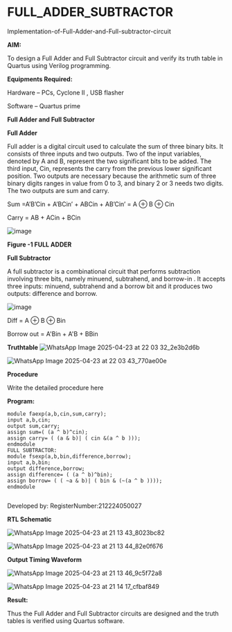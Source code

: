 # FULL_ADDER_SUBTRACTOR

Implementation-of-Full-Adder-and-Full-subtractor-circuit

**AIM:**

To design a Full Adder and Full Subtractor circuit and verify its truth table in Quartus using Verilog programming.

**Equipments Required:**

Hardware – PCs, Cyclone II , USB flasher

Software – Quartus prime

**Full Adder and Full Subtractor**

**Full Adder**

Full adder is a digital circuit used to calculate the sum of three binary bits. It consists of three inputs and two outputs. Two of the input variables, denoted by A and B, represent the two significant bits to be added. The third input, Cin, represents the carry from the previous lower significant position. Two outputs are necessary because the arithmetic sum of three binary digits ranges in value from 0 to 3, and binary 2 or 3 needs two digits. The two outputs are sum and carry.

Sum =A’B’Cin + A’BCin’ + ABCin + AB’Cin’ = A ⊕ B ⊕ Cin 

Carry = AB + ACin + BCin

![image](https://github.com/naavaneetha/FULL_ADDER_SUBTRACTOR/assets/154305477/0f30ba51-5ffb-4198-845f-18e054f675e7)

**Figure -1 FULL ADDER**

**Full Subtractor**

A full subtractor is a combinational circuit that performs subtraction involving three bits, namely minuend, subtrahend, and borrow-in . It accepts three inputs: minuend, subtrahend and a borrow bit and it produces two outputs: difference and borrow.

![image](https://github.com/naavaneetha/FULL_ADDER_SUBTRACTOR/assets/154305477/02b24f51-ab51-4304-9ad6-7b81ffc1ead5)

Diff = A ⊕ B ⊕ Bin 

Borrow out = A'Bin + A'B + BBin

**Truthtable**
![WhatsApp Image 2025-04-23 at 22 03 32_2e3b2d6b](https://github.com/user-attachments/assets/c80377ce-a8d2-4b81-958a-2def6e4a628c)


![WhatsApp Image 2025-04-23 at 22 03 43_770ae00e](https://github.com/user-attachments/assets/d71f991d-b8a7-417d-a50b-e94bcf91ab85)



**Procedure**

Write the detailed procedure here

**Program:**

```
module faexp(a,b,cin,sum,carry);
input a,b,cin;
output sum,carry;
assign sum=( (a ^ b)^cin);
assign carry= ( (a & b)| ( cin &(a ^ b )));
endmodule
FULL SUBTRACTOR:
module fsexp(a,b,bin,difference,borrow);
input a,b,bin;
output difference,borrow;
assign difference= ( (a ^ b)^bin);
assign borrow= ( ( ~a & b)| ( bin & (~(a ^ b ))));
endmodule


```

 Developed by: RegisterNumber:212224050027


**RTL Schematic**

![WhatsApp Image 2025-04-23 at 21 13 43_8023bc82](https://github.com/user-attachments/assets/5ba9276c-f2c1-4f31-8af5-2b44a8c0b659)

![WhatsApp Image 2025-04-23 at 21 13 44_82e0f676](https://github.com/user-attachments/assets/343c5e5d-0f1d-4b40-ae6c-af841227fe9a)


**Output Timing Waveform**

![WhatsApp Image 2025-04-23 at 21 13 46_9c5f72a8](https://github.com/user-attachments/assets/b372cb3b-d527-4f6b-96d5-a0cb629ebb7f)


![WhatsApp Image 2025-04-23 at 21 14 17_cfbaf849](https://github.com/user-attachments/assets/90554fce-fa50-4818-bbae-8a711b4a26e8)


**Result:**

Thus the Full Adder and Full Subtractor circuits are designed and the truth tables is verified using Quartus software.



